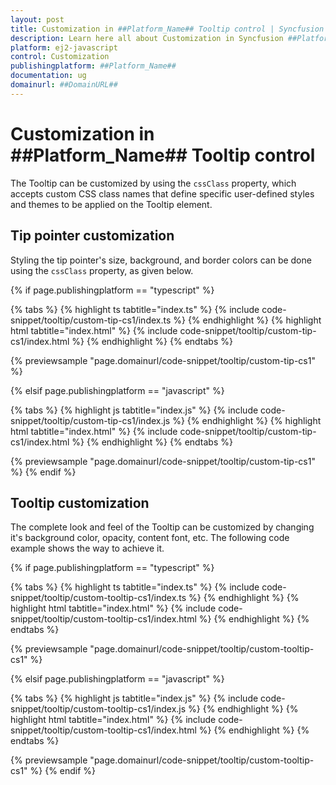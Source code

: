 ```yaml
---
layout: post
title: Customization in ##Platform_Name## Tooltip control | Syncfusion
description: Learn here all about Customization in Syncfusion ##Platform_Name## Tooltip control of Syncfusion Essential JS 2 and more.
platform: ej2-javascript
control: Customization 
publishingplatform: ##Platform_Name##
documentation: ug
domainurl: ##DomainURL##
---
```


# Customization in ##Platform_Name## Tooltip control

The Tooltip can be customized by using the `cssClass` property, which accepts custom CSS class names that define specific user-defined
styles and themes to be applied on the Tooltip element.

## Tip pointer customization

Styling the tip pointer's size, background, and border colors can be done using the `cssClass` property, as given below.

{% if page.publishingplatform == "typescript" %}

 {% tabs %}
{% highlight ts tabtitle="index.ts" %}
{% include code-snippet/tooltip/custom-tip-cs1/index.ts %}
{% endhighlight %}
{% highlight html tabtitle="index.html" %}
{% include code-snippet/tooltip/custom-tip-cs1/index.html %}
{% endhighlight %}
{% endtabs %}
        
{% previewsample "page.domainurl/code-snippet/tooltip/custom-tip-cs1" %}

{% elsif page.publishingplatform == "javascript" %}

{% tabs %}
{% highlight js tabtitle="index.js" %}
{% include code-snippet/tooltip/custom-tip-cs1/index.js %}
{% endhighlight %}
{% highlight html tabtitle="index.html" %}
{% include code-snippet/tooltip/custom-tip-cs1/index.html %}
{% endhighlight %}
{% endtabs %}

{% previewsample "page.domainurl/code-snippet/tooltip/custom-tip-cs1" %}
{% endif %}

## Tooltip customization

The complete look and feel of the Tooltip can be customized by changing it's background color, opacity, content font, etc. The following code example shows the way to achieve it.

{% if page.publishingplatform == "typescript" %}

 {% tabs %}
{% highlight ts tabtitle="index.ts" %}
{% include code-snippet/tooltip/custom-tooltip-cs1/index.ts %}
{% endhighlight %}
{% highlight html tabtitle="index.html" %}
{% include code-snippet/tooltip/custom-tooltip-cs1/index.html %}
{% endhighlight %}
{% endtabs %}
        
{% previewsample "page.domainurl/code-snippet/tooltip/custom-tooltip-cs1" %}

{% elsif page.publishingplatform == "javascript" %}

{% tabs %}
{% highlight js tabtitle="index.js" %}
{% include code-snippet/tooltip/custom-tooltip-cs1/index.js %}
{% endhighlight %}
{% highlight html tabtitle="index.html" %}
{% include code-snippet/tooltip/custom-tooltip-cs1/index.html %}
{% endhighlight %}
{% endtabs %}

{% previewsample "page.domainurl/code-snippet/tooltip/custom-tooltip-cs1" %}
{% endif %}
